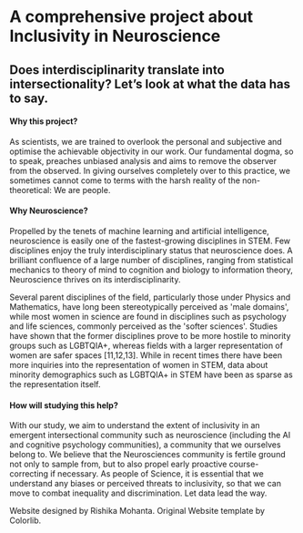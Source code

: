 # A comprehensive project about Inclusivity in Neuroscience
## Does interdisciplinarity translate into intersectionality? Let’s look at what the data has to say.

#### Why this project?
As scientists, we are trained to overlook the personal and subjective and optimise the achievable objectivity in our work. Our fundamental dogma, so to speak, preaches unbiased analysis and aims to remove the observer from the observed. In giving ourselves completely over to this practice, we sometimes cannot come to terms with the harsh reality of the non-theoretical: We are people.

#### Why Neuroscience?
Propelled by the tenets of machine learning and artificial intelligence, neuroscience is easily one of the fastest-growing disciplines in STEM. Few disciplines enjoy the truly interdisciplinary status that neuroscience does. A brilliant confluence of a large number of disciplines, ranging from statistical mechanics to theory of mind to cognition and biology to information theory, Neuroscience thrives on its interdisciplinarity.

Several parent disciplines of the field, particularly those under Physics and Mathematics, have long been stereotypically perceived as 'male domains', while most women in science are found in disciplines such as psychology and life sciences, commonly perceived as the 'softer sciences'. Studies have shown that the former disciplines prove to be more hostile to minority groups such as LGBTQIA+, whereas fields with a larger representation of women are safer spaces [11,12,13]. While in recent times there have been more inquiries into the representation of women in STEM, data about minority demographics such as LGBTQIA+ in STEM have been as sparse as the representation itself.

#### How will studying this help?
With our study, we aim to understand the extent of inclusivity in an emergent intersectional community such as neuroscience (including the AI and cognitive psychology communities), a community that we ourselves belong to. We believe that the Neurosciences community is fertile ground not only to sample from, but to also propel early proactive course-correcting if necessary. As people of Science, it is essential that we understand any biases or perceived threats to inclusivity, so that we can move to combat inequality and discrimination. Let data lead the way.

Website designed by Rishika Mohanta. Original Website template by Colorlib.
